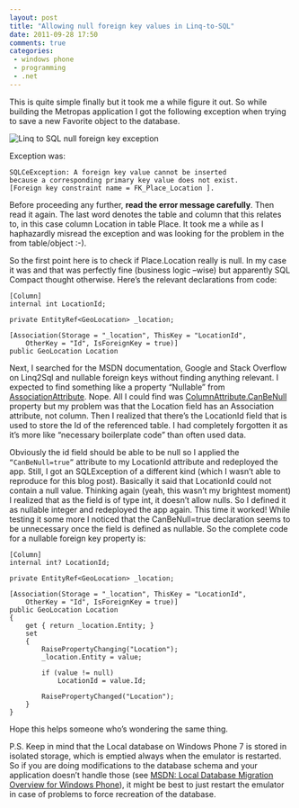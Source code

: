 ```yaml
---
layout: post
title: "Allowing null foreign key values in Linq-to-SQL"
date: 2011-09-28 17:50
comments: true
categories: 
 - windows phone
 - programming
 - .net
---
```


This is quite simple finally but it took me a while figure it out. So while building the Metropas application I got the following exception when trying to save a new Favorite object to the database.

![Linq to SQL null foreign key exception](/blog/images/allowing-null-foreign-key-values-in-linq-to-sql_1.png)

Exception was: 

    SQLCeException: A foreign key value cannot be inserted     
    because a corresponding primary key value does not exist. 
    [Foreign key constraint name = FK_Place_Location ].

Before proceeding any further, **read the error message carefully**. Then read it again. The last word denotes the table and column that this relates to, in this case column Location in table Place. It took me a while as I haphazardly misread the exception and was looking for the problem in the from table/object :-).

<!--more-->

So the first point here is to check if Place.Location really is null. In my case it was and that was perfectly fine (business logic –wise) but apparently SQL Compact thought otherwise. Here’s the relevant declarations from code:

    [Column]
    internal int LocationId;
     
    private EntityRef<GeoLocation> _location;
     
    [Association(Storage = "_location", ThisKey = "LocationId", 
        OtherKey = "Id", IsForeignKey = true)]
    public GeoLocation Location

Next, I searched for the MSDN documentation, Google and Stack Overflow on Linq2Sql and nullable foreign keys without finding anything relevant. I expected to find something like a property “Nullable” from [AssociationAttribute][assocAttr]. Nope. All I could find was [ColumnAttribute.CanBeNull][colAttrCanBeNull] property but my problem was that the Location field has an Association attribute, not column. Then I realized that there’s the LocationId field that is used to store the Id of the referenced table. I had completely forgotten it as it’s more like “necessary boilerplate code” than often used data.

Obviously the id field should be able to be null so I applied the `“CanBeNull=true”` attribute to my LocationId attribute and redeployed the app. Still, I got an SQLException of a different kind (which I wasn’t able to reproduce for this blog post). Basically it said that LocationId could not contain a null value. Thinking again (yeah, this wasn’t my brightest moment) I realized that as the field is of type int, it doesn’t allow nulls. So I defined it as nullable integer and redeployed the app again. This time it worked! While testing it some more I noticed that the CanBeNull=true declaration seems to be unnecessary once the field is defined as nullable. So the complete code for a nullable foreign key property is:

	[Column]
	internal int? LocationId;
	 
	private EntityRef<GeoLocation> _location;
	 
	[Association(Storage = "_location", ThisKey = "LocationId", 
	    OtherKey = "Id", IsForeignKey = true)]
	public GeoLocation Location
	{
	    get { return _location.Entity; }
	    set
	    {
	        RaisePropertyChanging("Location");
	        _location.Entity = value;
	 
	        if (value != null)
	            LocationId = value.Id;
	 
	        RaisePropertyChanged("Location");
	    }
	}

Hope this helps someone who’s wondering the same thing.

P.S. Keep in mind that the Local database on Windows Phone 7 is stored in isolated storage, which is emptied always when the emulator is restarted. So if you are doing modifications to the database schema and your application doesn’t handle those (see [MSDN: Local Database Migration Overview for Windows Phone][msdnLocalDbMigration]), it might be best to just restart the emulator in case of problems to force recreation of the database.

[msdnLocalDbMigration]: http://msdn.microsoft.com/en-us/library/hh394018(v=VS.92).aspx
[colAttrCanBeNull]: http://msdn.microsoft.com/en-us/library/system.data.linq.mapping.columnattribute.canbenull(v=VS.95).aspx
[assocAttr]: http://msdn.microsoft.com/en-us/library/system.data.linq.mapping.associationattribute(v=VS.95).aspx